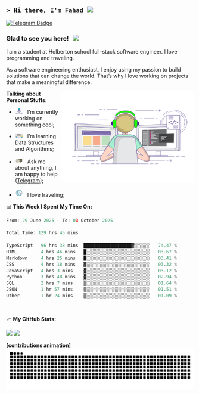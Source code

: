 ### <samp>&gt; Hi there, I'm <a href="https://github.com/Froot1/Froot1" target="_blank">Fahad</a> <img src="https://media.giphy.com/media/hvRJCLFzcasrR4ia7z/giphy.gif" width="25"> </samp>

[![Telegram Badge](https://img.shields.io/badge/-Telegram-0088cc?style=flat-square&logo=Telegram&logoColor=white)](https://t.me/i_fad)

### Glad to see you here! &nbsp; ![](https://visitor-badge.imlete.cn/?id=github.Froot1.visitor-badge&labelColor=444)


I am a student at Holberton school full-stack software engineer. I love programming and traveling.

As a software engineering enthusiast, I enjoy using my passion to build solutions that can change the world. That’s why I love working on projects that make a meaningful difference.
<p float="Right">
<img align="right" alt="GIF" src="https://github.com/Froot1/Froot1/blob/main/assets/coding.gif?raw=true" width="358" height="245"/>
</p>
  


**Talking about Personal Stuffs:**

- <img src="https://github.com/Froot1/Froot1/blob/main/assets/developer.gif?raw=true" width="21" />&nbsp;&nbsp; I’m currently working on something cool;
  
- <img src="https://github.com/Froot1/Froot1/blob/main/assets/lightning.gif?raw=true" width="21" />&nbsp;&nbsp; I’m learning Data Structures and Algorithms;
  
- <img src="https://github.com/Froot1/Froot1/blob/main/assets/message.gif?raw=true" width="21" />&nbsp;&nbsp; Ask me about anything, I am happy to help ([Telegram](https://t.me/i_fad));
  
- <img src="https://github.com/Froot1/Froot1/blob/main/assets/travel.gif?raw=true" width="21" />&nbsp;&nbsp; I love traveling;

  
 

📊 **This Week I Spent My Time On:**

<!--START_SECTION:waka-->

```python
From: 29 June 2025 - To: 03 October 2025

Total Time: 129 hrs 45 mins

TypeScript   96 hrs 38 mins  ██████████████████▓░░░░░░   74.47 %
HTML         4 hrs 46 mins   █░░░░░░░░░░░░░░░░░░░░░░░░   03.67 %
Markdown     4 hrs 25 mins   █░░░░░░░░░░░░░░░░░░░░░░░░   03.41 %
CSS          4 hrs 18 mins   ▓░░░░░░░░░░░░░░░░░░░░░░░░   03.32 %
JavaScript   4 hrs 3 mins    ▓░░░░░░░░░░░░░░░░░░░░░░░░   03.12 %
Python       3 hrs 48 mins   ▓░░░░░░░░░░░░░░░░░░░░░░░░   02.94 %
SQL          2 hrs 7 mins    ▒░░░░░░░░░░░░░░░░░░░░░░░░   01.64 %
JSON         1 hr 57 mins    ▒░░░░░░░░░░░░░░░░░░░░░░░░   01.51 %
Other        1 hr 24 mins    ▒░░░░░░░░░░░░░░░░░░░░░░░░   01.09 %
```

<!--END_SECTION:waka-->
</br>


📈 **My GitHub Stats:**

<p>
  <img height="180em" src="https://github-readme-stats.vercel.app/api?username=Froot1&show_icons=true&hide_border=true&&count_private=true&include_all_commits=true" />
  <img height="180em" src="https://github-readme-stats.vercel.app/api/top-langs/?username=Froot1&exclude_repo=KNN-Image-Classification&show_icons=true&hide_border=true&layout=compact&langs_count=8"/>
</p>

**[contributions animation]**
<picture>
  <source media="(prefers-color-scheme: dark)" srcset="https://raw.githubusercontent.com/Froot1/Froot1/output/github-contribution-grid-snake-dark.svg"/>
  <source media="(prefers-color-scheme: light)" srcset="https://raw.githubusercontent.com/Froot1/Froot1/output/github-contribution-grid-snake.svg"/>
  <img alt="github contribution grid snake animation" src="https://raw.githubusercontent.com/Froot1/Froot1/output/github-contribution-grid-snake.svg"/>
</picture>
